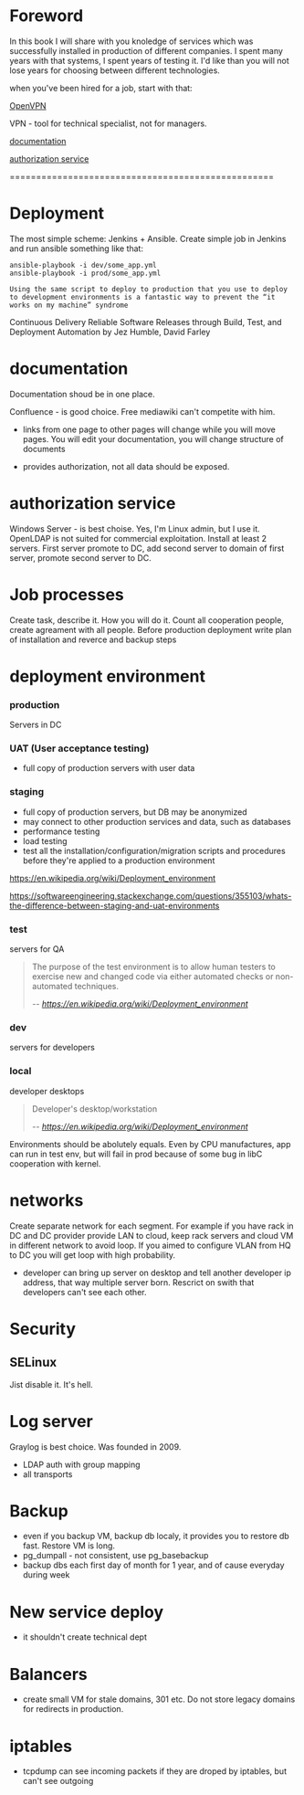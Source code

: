 # Foreword

In this book I will share with you knoledge of services which was successfully installed in production of different companies. I spent many years with that systems, I spent years of testing it. I'd like than you will not lose years for choosing between different technologies. 

when you've been hired for a job, start with that:

[OpenVPN](configs/openvpn.md)

VPN - tool for technical specialist, not for managers.

[documentation](#documentation)

[authorization service](#authorization-service)

==================================================

# Deployment

The most simple scheme: Jenkins + Ansible. Create simple job in Jenkins and run ansible something like that:
```
ansible-playbook -i dev/some_app.yml
ansible-playbook -i prod/some_app.yml
```

```
Using the same script to deploy to production that you use to deploy to development environments is a fantastic way to prevent the “it works on my machine” syndrome
```
Continuous Delivery Reliable Software Releases through Build, Test, and Deployment Automation by Jez Humble, David Farley

# documentation

Documentation shoud be in one place.

Confluence - is good choice. Free mediawiki can't competite with him. 

- links from one page to other pages will change while you will move pages. You will edit your documentation, you will change structure of documents

- provides authorization, not all data should be exposed.

# authorization service

Windows Server - is best choise. Yes, I'm Linux admin, but I use it. OpenLDAP is not suited for commercial exploitation. Install at least 2 servers. First server promote to DC, add second server to domain of first server, promote second server to DC.

# Job processes

Create task, describe it. How you will do it. Count all cooperation people, create agreament with all people. Before production deployment write plan of installation and reverce and backup steps

# deployment environment

### production
Servers in DC

### UAT (User acceptance testing)
- full copy of production servers with user data

### staging
- full copy of production servers, but DB may be anonymized
- may connect to other production services and data, such as databases
- performance testing
- load testing
- test all the installation/configuration/migration scripts and procedures before they're applied to a production environment

https://en.wikipedia.org/wiki/Deployment_environment

https://softwareengineering.stackexchange.com/questions/355103/whats-the-difference-between-staging-and-uat-environments

### test 
servers for QA
> The purpose of the test environment is to allow human testers to exercise new and changed code via either automated checks or non-automated techniques.
>
> -- <cite>https://en.wikipedia.org/wiki/Deployment_environment</cite>

### dev
servers for developers

### local
developer desktops
> Developer's desktop/workstation
>
> -- <cite>https://en.wikipedia.org/wiki/Deployment_environment</cite>

Environments should be abolutely equals. Even by CPU manufactures, app can run in test env, but will fail in prod because of some bug in libC cooperation with kernel. 

# networks

Create separate network for each segment. For example if you have rack in DC and DC provider provide LAN to cloud, keep rack servers and cloud VM in different network to avoid loop. If you aimed to configure VLAN from HQ to DC you will get loop with high probability.
- developer can bring up server on desktop and tell another developer ip address, that way multiple server born. Rescrict on swith that developers can't see each other.

# Security

## SELinux

Jist disable it. It's hell.

# Log server

Graylog is best choice. Was founded in 2009.
- LDAP auth with group mapping
- all transports

# Backup

- even if you backup VM, backup db localy, it provides you to restore db fast. Restore VM is long.
- pg_dumpall - not consistent, use pg_basebackup
- backup dbs each first day of month for 1 year, and of cause everyday during week

# New service deploy
- it shouldn't create technical dept

# Balancers
- create small VM for stale domains, 301 etc. Do not store legacy domains for redirects in production.

# iptables
- tcpdump can see incoming packets if they are droped by iptables, but can't see outgoing
